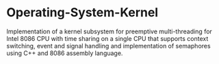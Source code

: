 # Operating-System-Kernel
Implementation of a kernel subsystem for preemptive multi-threading for Intel 8086 CPU with time sharing on a single CPU that supports context switching, event and signal handling and implementation of semaphores using C++ and 8086 assembly language.
